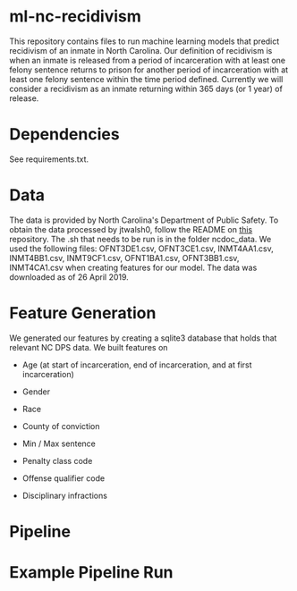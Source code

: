 # ml-nc-recidivism

This repository contains files to run machine learning models that predict recidivism of an inmate in North Carolina. Our definition of recidivism is when an inmate is released from a period of incarceration with at least one felony sentence returns to prison for another period of incarceration with at least one felony sentence within the time period defined. Currently we will consider a recidivism as an inmate returning within 365 days (or 1 year) of release.


# Dependencies

See requirements.txt.


# Data

The data is provided by North Carolina's Department of Public Safety. To obtain the data processed by jtwalsh0, follow the README on [this](https://github.com/jtwalsh0/ncdoc_data) repository. The .sh that needs to be run is in the folder ncdoc_data. We used the following files: OFNT3DE1.csv, OFNT3CE1.csv, INMT4AA1.csv, INMT4BB1.csv, INMT9CF1.csv, OFNT1BA1.csv, OFNT3BB1.csv, INMT4CA1.csv when creating features for our model. The data was downloaded as of 26 April 2019.

# Feature Generation

We generated our features by creating a sqlite3 database that holds that relevant NC DPS data. We built features on 

* Age (at start of incarceration, end of incarceration, and at first incarceration)

* Gender

* Race

* County of conviction

* Min / Max sentence

* Penalty class code

* Offense qualifier code

* Disciplinary infractions


# Pipeline

# Example Pipeline Run

